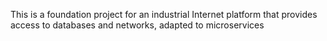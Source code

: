 This is a foundation project for an industrial Internet platform that provides access to databases and networks, adapted to microservices

